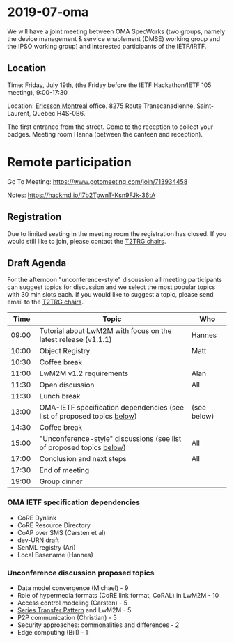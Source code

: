 # 2019-07-oma

We will have a joint meeting between OMA SpecWorks (two groups, namely the device management & service enablement (DMSE) working group and the IPSO working group) and interested participants of the IETF/IRTF. 

## Location

Time: Friday, July 19th, (the Friday before the IETF Hackathon/IETF 105 meeting), 9:00-17:30

Location: [Ericsson Montreal](https://www.ericsson.com/en/about-us/company-facts/ericsson-worldwide/canada) office. 8275 Route Transcanadienne, Saint-Laurent, Quebec H4S-0B6.

The first entrance from the street. Come to the reception to collect your badges. Meeting room Hanna (between the canteen and reception).

# Remote participation

Go To Meeting: https://www.gotomeeting.com/join/713934458

Notes: https://hackmd.io/i7b2TpwnT-Ksn9FJk-36tA

## Registration

Due to limited seating in the meeting room the registration has closed. If you would still like to join, please contact the [T2TRG chairs](mailto:t2trg-chairs@irtf.org).

## Draft Agenda

For the afternoon "unconference-style" discussion all meeting participants can suggest topics for discussion and we select the most popular topics with 30 min slots each. If you would like to suggest a topic, please send email to the [T2TRG chairs](mailto:t2trg-chairs@irtf.org).

| Time    | Topic | Who |
|---------|-------|-----|
| 09:00   | Tutorial about LwM2M with focus on the latest release (v1.1.1) | Hannes
| 10:00   | Object Registry |  Matt
| 10:30   | Coffee break
| 11:00   | LwM2M v1.2 requirements | Alan
| 11:30   | Open discussion | All 
| 11:30   | Lunch break
| 13:00   | OMA-IETF specification dependencies (see list of proposed topics [below](#oma-ietf-specification-dependencies)) | (see below)
| 14:30   | Coffee break
| 15:00   | "Unconference-style" discussions (see list of proposed topics [below](#unconference-discussion-proposed-topics)) | All                                           
| 17:00   | Conclusion and next steps | All
| 17:30   | End of meeting
| 19:00   | Group dinner

### OMA IETF specification dependencies

- CoRE Dynlink
- CoRE Resource Directory
- CoAP over SMS (Carsten et al)
- dev-URN draft
- SenML registry (Ari)
- Local Basename (Hannes)

### Unconference discussion proposed topics

- Data model convergence (Michael) - 9
- Role of hypermedia formats (CoRE link format, CoRAL) in LwM2M - 10
- Access control modeling (Carsten) - 5
- [Series Transfer Pattern](https://tools.ietf.org/html/draft-bormann-t2trg-stp-01) and LwM2M - 5
- P2P communication (Christian) - 5
- Security approaches: commonalities and differences - 2
- Edge computing (Bill) - 1 
